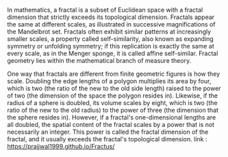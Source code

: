 In mathematics, a fractal is a subset of Euclidean space with a fractal dimension that strictly exceeds its topological dimension. Fractals appear the same at different scales, as illustrated in successive magnifications of the Mandelbrot set. Fractals often exhibit similar patterns at increasingly smaller scales, a property called self-similarity, also known as expanding symmetry or unfolding symmetry; if this replication is exactly the same at every scale, as in the Menger sponge, it is called affine self-similar. Fractal geometry lies within the mathematical branch of measure theory.

One way that fractals are different from finite geometric figures is how they scale. Doubling the edge lengths of a polygon multiplies its area by four, which is two (the ratio of the new to the old side length) raised to the power of two (the dimension of the space the polygon resides in). Likewise, if the radius of a sphere is doubled, its volume scales by eight, which is two (the ratio of the new to the old radius) to the power of three (the dimension that the sphere resides in). However, if a fractal's one-dimensional lengths are all doubled, the spatial content of the fractal scales by a power that is not necessarily an integer. This power is called the fractal dimension of the fractal, and it usually exceeds the fractal's topological dimension.
 link : https://prajjwal1999.github.io/Fractus/

